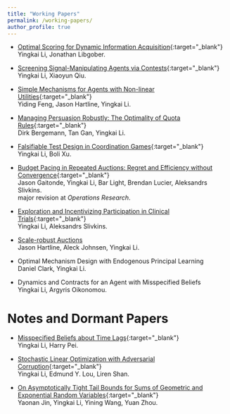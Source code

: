 ```yaml
---
title: "Working Papers"
permalink: /working-papers/
author_profile: true
---
```


* [Optimal Scoring for Dynamic Information Acquisition](https://arxiv.org/abs/2310.19147){:target="_blank"}  
Yingkai Li, Jonathan Libgober.

* [Screening Signal-Manipulating Agents via Contests](https://arxiv.org/abs/2302.09168){:target="_blank"}  
Yingkai Li, Xiaoyun Qiu.

* [Simple Mechanisms for Agents with Non-linear Utilities](https://arxiv.org/abs/2003.00545){:target="_blank"}  
Yiding Feng, Jason Hartline, Yingkai Li.

* [Managing Persuasion Robustly: The Optimality of Quota Rules](https://arxiv.org/abs/2310.10024){:target="_blank"}  
Dirk Bergemann, Tan Gan, Yingkai Li.

* [Falsifiable Test Design in Coordination Games](https://arxiv.org/abs/2405.18521){:target="_blank"}  
Yingkai Li, Boli Xu.

* [Budget Pacing in Repeated Auctions: Regret and Efficiency without Convergence](https://arxiv.org/abs/2205.08674){:target="_blank"}  
Jason Gaitonde, Yingkai Li, Bar Light, Brendan Lucier, Aleksandrs Slivkins.  
major revision at *Operations Research*.

* [Exploration and Incentivizing Participation in Clinical Trials](https://arxiv.org/abs/2202.06191){:target="_blank"}  
Yingkai Li, Aleksandrs Slivkins. 

* [Scale-robust Auctions](https://yingkai-li.github.io/files/scale.pdf)  
Jason Hartline, Aleck Johnsen, Yingkai Li.

* Optimal Mechanism Design with Endogenous Principal Learning  
Daniel Clark, Yingkai Li.  

* Dynamics and Contracts for an Agent with Misspecified Beliefs  
Yingkai Li, Argyris Oikonomou.

# Notes and Dormant Papers

* [Misspecified Beliefs about Time Lags](https://arxiv.org/abs/2012.07238){:target="_blank"}  
Yingkai Li, Harry Pei. 

* [Stochastic Linear Optimization with Adversarial Corruption](https://arxiv.org/abs/1909.02109){:target="_blank"}  
Yingkai Li, Edmund Y. Lou, Liren Shan.

* [On Asymptotically Tight Tail Bounds for Sums of Geometric and Exponential Random Variables](https://arxiv.org/abs/1902.02852){:target="_blank"}  
Yaonan Jin, Yingkai Li, Yining Wang, Yuan Zhou.
